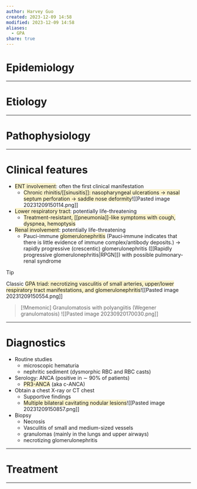 ```yaml
---
author: Harvey Guo
created: 2023-12-09 14:58
modified: 2023-12-09 14:58
aliases:
  - GPA
share: true
---
```

# Epidemiology


---
# Etiology


---
# Pathophysiology


---
# Clinical features
- <span style="background:rgba(240, 200, 0, 0.2)">ENT involvement</span>: often the first clinical manifestation
	- <span style="background:rgba(240, 200, 0, 0.2)">Chronic rhinitis/[[sinusitis]]: nasopharyngeal ulcerations → nasal septum perforation → saddle nose deformity</span>![[Pasted image 20231209150114.png]]
- <span style="background:rgba(240, 200, 0, 0.2)">Lower respiratory tract</span>: potentially life-threatening
	- <span style="background:rgba(240, 200, 0, 0.2)">Treatment-resistant, [[pneumonia]]-like symptoms with cough, dyspnea, hemoptysis</span>
- <span style="background:rgba(240, 200, 0, 0.2)">Renal involvement</span>: potentially life-threatening
	- Pauci-immune <span style="background:rgba(240, 200, 0, 0.2)">glomerulonephritis</span> (Pauci‑immune indicates that there is little evidence of immune complex/antibody deposits.) → rapidly progressive (crescentic) glomerulonephritis ([[Rapidly progressive glomerulonephritis|RPGN]]) with possible pulmonary-renal syndrome

>[!tip] 
>Classic <span style="background:rgba(240, 200, 0, 0.2)">GPA triad: necrotizing vasculitis of small arteries, upper/lower respiratory tract manifestations, and glomerulonephritis</span>![[Pasted image 20231209150554.png]]


>[!Mnemonic] Granulomatosis with polyangiitis (Wegener granulomatosis)
>![[Pasted image 20230920170030.png]]

---
# Diagnostics
- Routine studies
	- microscopic hematuria
	- nephritic sediment (dysmorphic RBC and RBC casts)
- Serology: ANCA (positive in ∼ 90% of patients) 
	- <span style="background:rgba(240, 200, 0, 0.2)">PR3-ANCA</span> (aka c-ANCA)
- Obtain a chest X-ray or CT chest
	- Supportive findings
	- <span style="background:rgba(240, 200, 0, 0.2)">Multiple bilateral cavitating nodular lesions</span>![[Pasted image 20231209150857.png]]
- Biopsy
	- Necrosis
	- Vasculitis of small and medium-sized vessels
	- granulomas (mainly in the lungs and upper airways)
	- necrotizing glomerulonephritis

---
# Treatment


---

